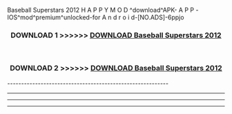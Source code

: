  Baseball Superstars 2012  H A P P Y M O D ^download^APK- A P P -IOS^mod^premium^unlocked-for A n d r o i d-[NO.ADS]-6ppjo



<div align="center">

<h3>DOWNLOAD 1 >>>>>> <a href="https://en-mod.web.app/?en= Baseball Superstars 2012 ">DOWNLOAD Baseball Superstars 2012  </a></h3><br>

<h3>DOWNLOAD 2 >>>>>> <a href="https://en-mod.web.app/?en= Baseball Superstars 2012 ">DOWNLOAD Baseball Superstars 2012  </a></h3>

</div>
----------------------------------------------------------

----------------------------------------------------------

----------------------------------------------------------

----------------------------------------------------------



